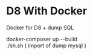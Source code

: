 # D8 With Docker
Docker for D8 + dump SQL


docker-composer up --build <br/>
./sh.sh  ( import of dump mysql ) 
